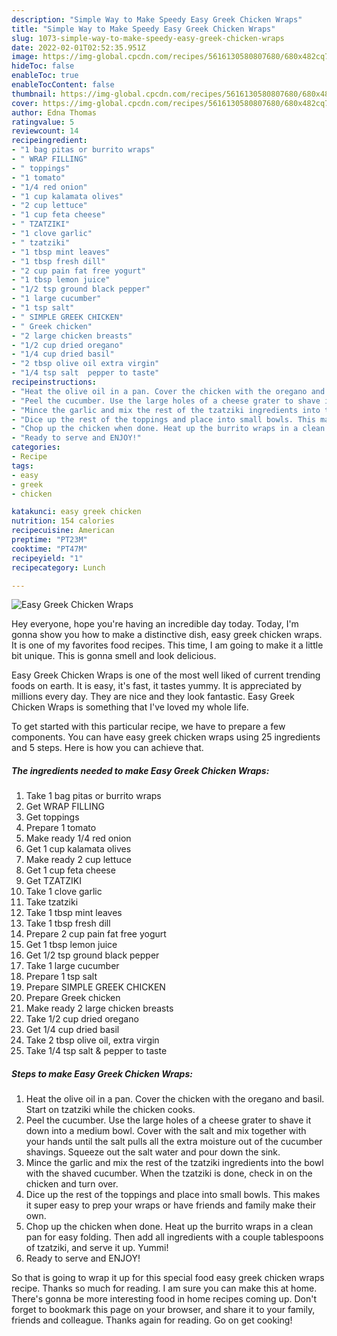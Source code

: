 ```yaml
---
description: "Simple Way to Make Speedy Easy Greek Chicken Wraps"
title: "Simple Way to Make Speedy Easy Greek Chicken Wraps"
slug: 1073-simple-way-to-make-speedy-easy-greek-chicken-wraps
date: 2022-02-01T02:52:35.951Z
image: https://img-global.cpcdn.com/recipes/5616130580807680/680x482cq70/easy-greek-chicken-wraps-recipe-main-photo.jpg
hideToc: false
enableToc: true
enableTocContent: false
thumbnail: https://img-global.cpcdn.com/recipes/5616130580807680/680x482cq70/easy-greek-chicken-wraps-recipe-main-photo.jpg
cover: https://img-global.cpcdn.com/recipes/5616130580807680/680x482cq70/easy-greek-chicken-wraps-recipe-main-photo.jpg
author: Edna Thomas
ratingvalue: 5
reviewcount: 14
recipeingredient:
- "1 bag pitas or burrito wraps"
- " WRAP FILLING"
- " toppings"
- "1 tomato"
- "1/4 red onion"
- "1 cup kalamata olives"
- "2 cup lettuce"
- "1 cup feta cheese"
- " TZATZIKI"
- "1 clove garlic"
- " tzatziki"
- "1 tbsp mint leaves"
- "1 tbsp fresh dill"
- "2 cup pain fat free yogurt"
- "1 tbsp lemon juice"
- "1/2 tsp ground black pepper"
- "1 large cucumber"
- "1 tsp salt"
- " SIMPLE GREEK CHICKEN"
- " Greek chicken"
- "2 large chicken breasts"
- "1/2 cup dried oregano"
- "1/4 cup dried basil"
- "2 tbsp olive oil extra virgin"
- "1/4 tsp salt  pepper to taste"
recipeinstructions:
- "Heat the olive oil in a pan. Cover the chicken with the oregano and basil. Start on tzatziki while the chicken cooks."
- "Peel the cucumber. Use the large holes of a cheese grater to shave it down into a medium bowl. Cover with the salt and mix together with your hands until the salt pulls all the extra moisture out of the cucumber shavings. Squeeze out the salt water and pour down the sink."
- "Mince the garlic and mix the rest of the tzatziki ingredients into the bowl with the shaved cucumber. When the tzatziki is done, check in on the chicken and turn over."
- "Dice up the rest of the toppings and place into small bowls. This makes it super easy to prep your wraps or have friends and family make their own."
- "Chop up the chicken when done. Heat up the burrito wraps in a clean pan for easy folding. Then add all ingredients with a couple tablespoons of tzatziki, and serve it up. Yummi!"
- "Ready to serve and ENJOY!"
categories:
- Recipe
tags:
- easy
- greek
- chicken

katakunci: easy greek chicken 
nutrition: 154 calories
recipecuisine: American
preptime: "PT23M"
cooktime: "PT47M"
recipeyield: "1"
recipecategory: Lunch

---
```



![Easy Greek Chicken Wraps](https://img-global.cpcdn.com/recipes/5616130580807680/680x482cq70/easy-greek-chicken-wraps-recipe-main-photo.jpg)

Hey everyone, hope you're having an incredible day today. Today, I'm gonna show you how to make a distinctive dish, easy greek chicken wraps. It is one of my favorites food recipes. This time, I am going to make it a little bit unique. This is gonna smell and look delicious.



Easy Greek Chicken Wraps is one of the most well liked of current trending foods on earth. It is easy, it's fast, it tastes yummy. It is appreciated by millions every day. They are nice and they look fantastic. Easy Greek Chicken Wraps is something that I've loved my whole life.


To get started with this particular recipe, we have to prepare a few components. You can have easy greek chicken wraps using 25 ingredients and 5 steps. Here is how you can achieve that.

<!--inarticleads1-->

##### The ingredients needed to make Easy Greek Chicken Wraps:

1. Take 1 bag pitas or burrito wraps
1. Get  WRAP FILLING
1. Get  toppings
1. Prepare 1 tomato
1. Make ready 1/4 red onion
1. Get 1 cup kalamata olives
1. Make ready 2 cup lettuce
1. Get 1 cup feta cheese
1. Get  TZATZIKI
1. Take 1 clove garlic
1. Take  tzatziki
1. Take 1 tbsp mint leaves
1. Take 1 tbsp fresh dill
1. Prepare 2 cup pain fat free yogurt
1. Get 1 tbsp lemon juice
1. Get 1/2 tsp ground black pepper
1. Take 1 large cucumber
1. Prepare 1 tsp salt
1. Prepare  SIMPLE GREEK CHICKEN
1. Prepare  Greek chicken
1. Make ready 2 large chicken breasts
1. Take 1/2 cup dried oregano
1. Get 1/4 cup dried basil
1. Take 2 tbsp olive oil, extra virgin
1. Take 1/4 tsp salt & pepper to taste




<!--inarticleads2-->

##### Steps to make Easy Greek Chicken Wraps:

1. Heat the olive oil in a pan. Cover the chicken with the oregano and basil. Start on tzatziki while the chicken cooks.
1. Peel the cucumber. Use the large holes of a cheese grater to shave it down into a medium bowl. Cover with the salt and mix together with your hands until the salt pulls all the extra moisture out of the cucumber shavings. Squeeze out the salt water and pour down the sink.
1. Mince the garlic and mix the rest of the tzatziki ingredients into the bowl with the shaved cucumber. When the tzatziki is done, check in on the chicken and turn over.
1. Dice up the rest of the toppings and place into small bowls. This makes it super easy to prep your wraps or have friends and family make their own.
1. Chop up the chicken when done. Heat up the burrito wraps in a clean pan for easy folding. Then add all ingredients with a couple tablespoons of tzatziki, and serve it up. Yummi!
1. Ready to serve and ENJOY!



So that is going to wrap it up for this special food easy greek chicken wraps recipe. Thanks so much for reading. I am sure you can make this at home. There's gonna be more interesting food in home recipes coming up. Don't forget to bookmark this page on your browser, and share it to your family, friends and colleague. Thanks again for reading. Go on get cooking!
